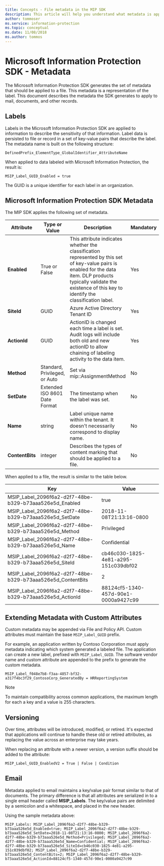 ```yaml
---
title: Concepts - File metadata in the MIP SDK
description: This article will help you understand what metadata is applied to files, or returned in metadata actions, by the MIP SDK.
author: tommoser
ms.service: information-protection
ms.topic: conceptual
ms.date: 11/08/2018
ms.author: tommos
---
```

# Microsoft Information Protection SDK - Metadata

The Microsoft Information Protection SDK generates the set of metadata that should be applied to a file. This metadata is a representation of the label. This document describes the metadata the SDK generates to apply to mail, documents, and other records.

## Labels

Labels in the Microsoft Information Protection SDK are applied to information to describe the sensitivity of that information. Label data is persisted to file or record in a set of key-value pairs that describe the label. The metadata name is built on the following structure:

`DefinedPrefix_ElementType_GlobalIdentifier_AttributeName`

When applied to data labeled with Microsoft Information Protection, the result is:

`MSIP_Label_GUID_Enabled = true`

The GUID is a unique identifier for each label in an organization.

## Microsoft Information Protection SDK Metadata

The MIP SDK applies the following set of metadata.

| Attribute | Type or Value                 | Description                                                                                                                                                                                                                                        | Mandatory |
|-----------|-------------------------------|----------------------------------------------------------------------------------------------------------------------------------------------------------------------------------------------------------------------------------------------------|-----------|
| **Enabled**   | True or False                 | This attribute indicates whether the classification represented by this set of key-value pairs is enabled for the data item. DLP products typically validate the existence of this key to identify the classification label. | Yes       |
| **SiteId**    | GUID                          | Azure Active Directory Tenant ID                                                                                                                                                                                                                   | Yes       |
| **ActionId**  | GUID                          | ActionID is changed each time a label is set. Audit logs will include both old and new actionID to allow chaining of labeling activity to the data item.                                                                                 | Yes       |
| **Method**    | Standard, Privileged, or Auto        | Set via mip::AssignmentMethod                                                                                                                                                                                                                 | No        |
| **SetDate**   | Extended ISO 8601 Date Format | The timestamp when the label was set.                                                                                                                                                                                                              | No        |
| **Name**      | string                        | Label unique name within the tenant. It doesn't necessarily correspond to display name.                                                                                                                                                              | No      |
| **ContentBits** | integer | Describes the types of content marking that should be applied to a file. | No |

When applied to a file, the result is similar to the table below.

| Key                                                         | Value                                |
|-------------------------------------------------------------|--------------------------------------|
| MSIP_Label_2096f6a2-d2f7-48be-b329-b73aaa526e5d_Enabled     | true                                 |
| MSIP_Label_2096f6a2-d2f7-48be-b329-b73aaa526e5d_SetDate     | 2018-11-08T21:13:16-0800             |
| MSIP_Label_2096f6a2-d2f7-48be-b329-b73aaa526e5d_Method      | Privileged                           |
| MSIP_Label_2096f6a2-d2f7-48be-b329-b73aaa526e5d_Name        | Confidential                         |
| MSIP_Label_2096f6a2-d2f7-48be-b329-b73aaa526e5d_SiteId      | cb46c030-1825-4e81-a295-151c039dbf02 |
| MSIP_Label_2096f6a2-d2f7-48be-b329-b73aaa526e5d_ContentBits | 2                                    |
| MSIP_Label_2096f6a2-d2f7-48be-b329-b73aaa526e5d_ActionId    | 88124cf5-1340-457d-90e1-0000a9427c99 |

## Extending Metadata with Custom Attributes

Custom metadata may be appended via File and Policy API. Custom attributes must maintain the base `MSIP_Label_GUID` prefix. 

For example, an application written by Contoso Corporation must apply metadata indicating which system generated a labeled file. The application can create a new label, prefixed with `MSIP_Label_GUID`. The software vendor name and custom attribute are appended to the prefix to generate the custom metadata.

```
MSIP_Label_f048e7b8-f3aa-4857-bf32-a317f4bc3f29_ContosoCorp_GeneratedBy = HRReportingSystem
```

> [!Note]
> To maintain compatibility across common applications, the maximum length for each a key and a value is 255 characters.

## Versioning

Over time, attributes will be introduced, modified, or retired. It's expected that applications will continue to handle these old or retired attributes, as replacing the value across an enterprise may take years.

When replacing an attribute with a newer version, a version suffix should be added to the attribute:

`MSIP_Label_GUID_EnabledV2 = True | False | Condition`

## Email

Metadata applied to email maintains a key/value pair format similar to that of documents. The primary difference is that all attributes are serialized in to a single email header called **MSIP_Labels**. The key/value pairs are delimited by a semicolon and a whitespace, and placed in the new header.

Using the sample metadata above:

```
MSIP_Labels: MSIP_Label_2096f6a2-d2f7-48be-b329-b73aaa526e5d_Enabled=true; MSIP_Label_2096f6a2-d2f7-48be-b329-b73aaa526e5d_SetDate=2018-11-08T21:13:16-0800; MSIP_Label_2096f6a2-d2f7-48be-b329-b73aaa526e5d_Method=Privileged; MSIP_Label_2096f6a2-d2f7-48be-b329-b73aaa526e5d_Name=Confidential; MSIP_Label_2096f6a2-d2f7-48be-b329-b73aaa526e5d_SiteId=cb46c030-1825-4e81-a295-151c039dbf02; MSIP_Label_2096f6a2-d2f7-48be-b329-b73aaa526e5d_ContentBits=2; MSIP_Label_2096f6a2-d2f7-48be-b329-b73aaa526e5d_ActionId=88124cf5-1340-457d-90e1-0000a9427c99
```

